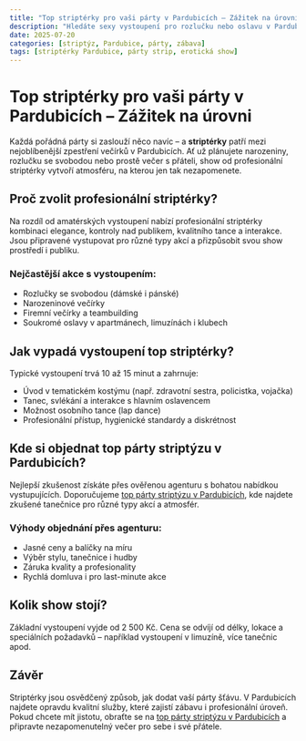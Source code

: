```yaml
---
title: "Top striptérky pro vaši párty v Pardubicích – Zážitek na úrovni"
description: "Hledáte sexy vystoupení pro rozlučku nebo oslavu v Pardubicích? Top striptérky zaručí profesionální show a nezapomenutelnou atmosféru."
date: 2025-07-20
categories: [striptýz, Pardubice, párty, zábava]
tags: [striptérky Pardubice, párty strip, erotická show]
---
```


# Top striptérky pro vaši párty v Pardubicích – Zážitek na úrovni

Každá pořádná párty si zaslouží něco navíc – a **striptérky** patří mezi nejoblíbenější zpestření večírků v Pardubicích. Ať už plánujete narozeniny, rozlučku se svobodou nebo prostě večer s přáteli, show od profesionální striptérky vytvoří atmosféru, na kterou jen tak nezapomenete.

## Proč zvolit profesionální striptérky?

Na rozdíl od amatérských vystoupení nabízí profesionální striptérky kombinaci elegance, kontroly nad publikem, kvalitního tance a interakce. Jsou připravené vystupovat pro různé typy akcí a přizpůsobit svou show prostředí i publiku.

### Nejčastější akce s vystoupením:

- Rozlučky se svobodou (dámské i pánské)
- Narozeninové večírky
- Firemní večírky a teambuilding
- Soukromé oslavy v apartmánech, limuzínách i klubech

## Jak vypadá vystoupení top striptérky?

Typické vystoupení trvá 10 až 15 minut a zahrnuje:

- Úvod v tematickém kostýmu (např. zdravotní sestra, policistka, vojačka)
- Tanec, svlékání a interakce s hlavním oslavencem
- Možnost osobního tance (lap dance)
- Profesionální přístup, hygienické standardy a diskrétnost

## Kde si objednat top párty striptýzu v Pardubicích?

Nejlepší zkušenost získáte přes ověřenou agenturu s bohatou nabídkou vystupujících. Doporučujeme [top párty striptýzu v Pardubicích](https://www.agenturafox.cz/striptyz-pardubice/), kde najdete zkušené tanečnice pro různé typy akcí a atmosfér.

### Výhody objednání přes agenturu:

- Jasné ceny a balíčky na míru  
- Výběr stylu, tanečnice i hudby  
- Záruka kvality a profesionality  
- Rychlá domluva i pro last-minute akce

## Kolik show stojí?

Základní vystoupení vyjde od 2 500 Kč. Cena se odvíjí od délky, lokace a speciálních požadavků – například vystoupení v limuzíně, více tanečnic apod.

## Závěr

Striptérky jsou osvědčený způsob, jak dodat vaší párty šťávu. V Pardubicích najdete opravdu kvalitní služby, které zajistí zábavu i profesionální úroveň. Pokud chcete mít jistotu, obraťte se na [top párty striptýzu v Pardubicích](https://www.agenturafox.cz/striptyz-pardubice/) a připravte nezapomenutelný večer pro sebe i své přátele.
